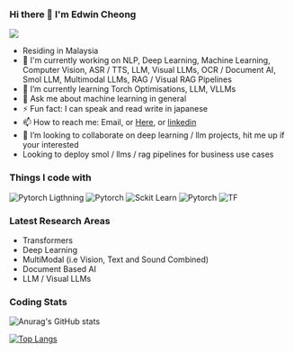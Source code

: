 ### Hi there 👋 I'm Edwin Cheong 
![](https://komarev.com/ghpvc/?username=edwin-19&color=green)
- Residing in Malaysia
- 🔭 I'm currently working on NLP, Deep Learning, Machine Learning, Computer Vision, ASR / TTS, LLM, Visual LLMs, OCR / Document AI, Smol LLM, Multimodal LLMs, RAG / Visual RAG Pipelines
- 🌱 I’m currently learning Torch Optimisations, LLM, VLLMs
- 💬 Ask me about machine learning in general
- ⚡ Fun fact: I can speak and read write in japanese
- 📫 How to reach me: Email, or [Here](https://github.com/edwin-19/edwin-19/issues), or [linkedin](https://www.linkedin.com/in/edwin-cheong-50366515a)
- 👯 I’m looking to collaborate on deep learning / llm projects, hit me up if your interested
- Looking to deploy smol / llms / rag pipelines for business use cases

### Things I code with
![Pytorch Ligthning](https://img.shields.io/badge/PyTorch%20Lightning-792DE4?style=for-the-badge&logo=pytorch-lightning&logoColor=white)
![Pytorch](https://img.shields.io/badge/Python-FFD43B?style=for-the-badge&logo=python&logoColor=blue)
![Sckit Learn](https://img.shields.io/badge/scikit_learn-F7931E?style=for-the-badge&logo=scikit-learn&logoColor=white)
![Pytorch](https://img.shields.io/badge/PyTorch-EE4C2C?style=for-the-badge&logo=PyTorch&logoColor=white)
![TF](https://img.shields.io/badge/TensorFlow-FF6F00?style=for-the-badge&logo=tensorflow&logoColor=white)

### Latest Research Areas
- Transformers
- Deep Learning
- MultiModal (i.e Vision, Text and Sound Combined)
- Document Based AI
- LLM / Visual LLMs 

### Coding Stats
![Anurag's GitHub stats](https://github-readme-stats.vercel.app/api?username=edwin-19&show_icons=true&theme=radical)

[![Top Langs](https://github-readme-stats.vercel.app/api/top-langs/?username=edwin-19&langs_count=8)](https://github.com/anuraghazra/github-readme-stats)


<!--
**edwin-19/edwin-19** is a ✨ _special_ ✨ repository because its `README.md` (this file) appears on your GitHub profile.

Here are some ideas to get you started:
- 👯 I’m looking to collaborate on ...
- 🤔 I’m looking for help with ...
- 😄 Pronouns: ...

<a href="https://github.com/anuraghazra/github-readme-stats">
  <img align="center" src="https://github-readme-stats.vercel.app/api/pin/?username=anuraghazra&repo=github-readme-stats" />
</a>
<a href="https://github.com/anuraghazra/convoychat">
  <img align="center" src="https://github-readme-stats.vercel.app/api/top-langs/?username=edwin-19&langs_count=5" />
</a>
-->

